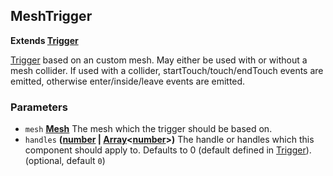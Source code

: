 <!-- Generated by documentation.js. Update this documentation by updating the source code. -->

## MeshTrigger

**Extends [Trigger](trigger.md)**

[Trigger](trigger.md) based on an custom mesh. May either be used with or
without a mesh collider. If used with a collider, startTouch/touch/endTouch
events are emitted, otherwise enter/inside/leave events are emitted.

### Parameters

-   `mesh` **[Mesh](mesh.md)** The mesh which the trigger should be
    based on.
-   `handles` **([number][1] \| [Array][2]&lt;[number][1]>)** The handle or handles which this
    component should apply to. Defaults to 0 (default defined in [Trigger](trigger.md)). (optional, default `0`)

[1]: https://developer.mozilla.org/docs/Web/JavaScript/Reference/Global_Objects/Number

[2]: https://developer.mozilla.org/docs/Web/JavaScript/Reference/Global_Objects/Array
